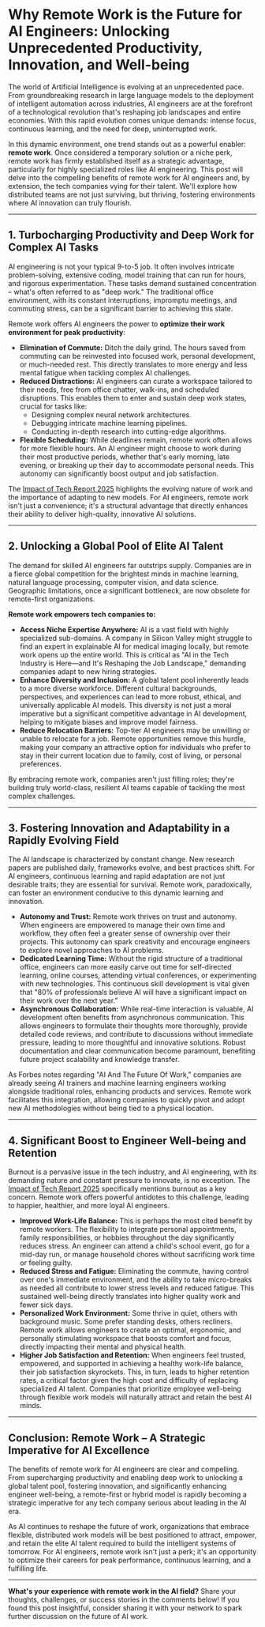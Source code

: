 # Why Remote Work is the Future for AI Engineers: Unlocking Unprecedented Productivity, Innovation, and Well-being

The world of Artificial Intelligence is evolving at an unprecedented pace. From groundbreaking research in large language models to the deployment of intelligent automation across industries, AI engineers are at the forefront of a technological revolution that's reshaping job landscapes and entire economies. With this rapid evolution comes unique demands: intense focus, continuous learning, and the need for deep, uninterrupted work.

In this dynamic environment, one trend stands out as a powerful enabler: **remote work**. Once considered a temporary solution or a niche perk, remote work has firmly established itself as a strategic advantage, particularly for highly specialized roles like AI engineering. This post will delve into the compelling benefits of remote work for AI engineers and, by extension, the tech companies vying for their talent. We'll explore how distributed teams are not just surviving, but thriving, fostering environments where AI innovation can truly flourish.

---

## 1. Turbocharging Productivity and Deep Work for Complex AI Tasks

AI engineering is not your typical 9-to-5 job. It often involves intricate problem-solving, extensive coding, model training that can run for hours, and rigorous experimentation. These tasks demand sustained concentration – what's often referred to as "deep work." The traditional office environment, with its constant interruptions, impromptu meetings, and commuting stress, can be a significant barrier to achieving this state.

Remote work offers AI engineers the power to **optimize their work environment for peak productivity**:

*   **Elimination of Commute:** Ditch the daily grind. The hours saved from commuting can be reinvested into focused work, personal development, or much-needed rest. This directly translates to more energy and less mental fatigue when tackling complex AI challenges.
*   **Reduced Distractions:** AI engineers can curate a workspace tailored to their needs, free from office chatter, walk-ins, and scheduled disruptions. This enables them to enter and sustain deep work states, crucial for tasks like:
    *   Designing complex neural network architectures.
    *   Debugging intricate machine learning pipelines.
    *   Conducting in-depth research into cutting-edge algorithms.
*   **Flexible Scheduling:** While deadlines remain, remote work often allows for more flexible hours. An AI engineer might choose to work during their most productive periods, whether that's early morning, late evening, or breaking up their day to accommodate personal needs. This autonomy can significantly boost output and job satisfaction.

The [Impact of Tech Report 2025](https://www.tech.co/news/impact-of-tech-on-the-workplace-report-2025) highlights the evolving nature of work and the importance of adapting to new models. For AI engineers, remote work isn't just a convenience; it's a structural advantage that directly enhances their ability to deliver high-quality, innovative AI solutions.

---

## 2. Unlocking a Global Pool of Elite AI Talent

The demand for skilled AI engineers far outstrips supply. Companies are in a fierce global competition for the brightest minds in machine learning, natural language processing, computer vision, and data science. Geographic limitations, once a significant bottleneck, are now obsolete for remote-first organizations.

**Remote work empowers tech companies to:**

*   **Access Niche Expertise Anywhere:** AI is a vast field with highly specialized sub-domains. A company in Silicon Valley might struggle to find an expert in explainable AI for medical imaging locally, but remote work opens up the entire world. This is critical as "AI in the Tech Industry is Here—and It's Reshaping the Job Landscape," demanding companies adapt to new hiring strategies.
*   **Enhance Diversity and Inclusion:** A global talent pool inherently leads to a more diverse workforce. Different cultural backgrounds, perspectives, and experiences can lead to more robust, ethical, and universally applicable AI models. This diversity is not just a moral imperative but a significant competitive advantage in AI development, helping to mitigate biases and improve model fairness.
*   **Reduce Relocation Barriers:** Top-tier AI engineers may be unwilling or unable to relocate for a job. Remote opportunities remove this hurdle, making your company an attractive option for individuals who prefer to stay in their current location due to family, cost of living, or personal preferences.

By embracing remote work, companies aren't just filling roles; they're building truly world-class, resilient AI teams capable of tackling the most complex challenges.

---

## 3. Fostering Innovation and Adaptability in a Rapidly Evolving Field

The AI landscape is characterized by constant change. New research papers are published daily, frameworks evolve, and best practices shift. For AI engineers, continuous learning and rapid adaptation are not just desirable traits; they are essential for survival. Remote work, paradoxically, can foster an environment conducive to this dynamic learning and innovation.

*   **Autonomy and Trust:** Remote work thrives on trust and autonomy. When engineers are empowered to manage their own time and workflow, they often feel a greater sense of ownership over their projects. This autonomy can spark creativity and encourage engineers to explore novel approaches to AI problems.
*   **Dedicated Learning Time:** Without the rigid structure of a traditional office, engineers can more easily carve out time for self-directed learning, online courses, attending virtual conferences, or experimenting with new technologies. This continuous skill development is vital given that "80% of professionals believe AI will have a significant impact on their work over the next year."
*   **Asynchronous Collaboration:** While real-time interaction is valuable, AI development often benefits from asynchronous communication. This allows engineers to formulate their thoughts more thoroughly, provide detailed code reviews, and contribute to discussions without immediate pressure, leading to more thoughtful and innovative solutions. Robust documentation and clear communication become paramount, benefiting future project scalability and knowledge transfer.

As Forbes notes regarding "AI And The Future Of Work," companies are already seeing AI trainers and machine learning engineers working alongside traditional roles, enhancing products and services. Remote work facilitates this integration, allowing companies to quickly pivot and adopt new AI methodologies without being tied to a physical location.

---

## 4. Significant Boost to Engineer Well-being and Retention

Burnout is a pervasive issue in the tech industry, and AI engineering, with its demanding nature and constant pressure to innovate, is no exception. The [Impact of Tech Report 2025](https://www.tech.co/news/impact-of-tech-on-the-workplace-report-2025) specifically mentions burnout as a key concern. Remote work offers powerful antidotes to this challenge, leading to happier, healthier, and more loyal AI engineers.

*   **Improved Work-Life Balance:** This is perhaps the most cited benefit by remote workers. The flexibility to integrate personal appointments, family responsibilities, or hobbies throughout the day significantly reduces stress. An engineer can attend a child's school event, go for a mid-day run, or manage household chores without sacrificing work time or feeling guilty.
*   **Reduced Stress and Fatigue:** Eliminating the commute, having control over one's immediate environment, and the ability to take micro-breaks as needed all contribute to lower stress levels and reduced fatigue. This sustained well-being directly translates into higher quality work and fewer sick days.
*   **Personalized Work Environment:** Some thrive in quiet, others with background music. Some prefer standing desks, others recliners. Remote work allows engineers to create an optimal, ergonomic, and personally stimulating workspace that boosts comfort and focus, directly impacting their mental and physical health.
*   **Higher Job Satisfaction and Retention:** When engineers feel trusted, empowered, and supported in achieving a healthy work-life balance, their job satisfaction skyrockets. This, in turn, leads to higher retention rates, a critical factor given the high cost and difficulty of replacing specialized AI talent. Companies that prioritize employee well-being through flexible work models will naturally attract and retain the best AI minds.

---

## Conclusion: Remote Work – A Strategic Imperative for AI Excellence

The benefits of remote work for AI engineers are clear and compelling. From supercharging productivity and enabling deep work to unlocking a global talent pool, fostering innovation, and significantly enhancing engineer well-being, a remote-first or hybrid model is rapidly becoming a strategic imperative for any tech company serious about leading in the AI era.

As AI continues to reshape the future of work, organizations that embrace flexible, distributed work models will be best positioned to attract, empower, and retain the elite AI talent required to build the intelligent systems of tomorrow. For AI engineers, remote work isn't just a perk; it's an opportunity to optimize their careers for peak performance, continuous learning, and a fulfilling life.

---

**What's your experience with remote work in the AI field?** Share your thoughts, challenges, or success stories in the comments below! If you found this post insightful, consider sharing it with your network to spark further discussion on the future of AI work.
